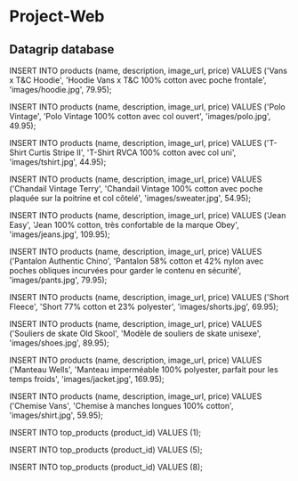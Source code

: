 # Project-Web

Datagrip database
-----------------

INSERT INTO products (name, description, image_url, price) VALUES ('Vans x T&C Hoodie', 'Hoodie Vans x T&C 100% cotton avec poche frontale', 'images/hoodie.jpg', 79.95);

INSERT INTO products (name, description, image_url, price) VALUES ('Polo Vintage', 'Polo Vintage 100% cotton avec col ouvert', 'images/polo.jpg', 49.95);

INSERT INTO products (name, description, image_url, price) VALUES ('T-Shirt Curtis Stripe II', 'T-Shirt RVCA 100% cotton avec col uni', 'images/tshirt.jpg', 44.95);

INSERT INTO products (name, description, image_url, price) VALUES ('Chandail Vintage Terry', 'Chandail Vintage 100% cotton avec poche plaquée sur la poitrine et col côtelé', 'images/sweater.jpg', 54.95);

INSERT INTO products (name, description, image_url, price) VALUES ('Jean Easy', 'Jean 100% cotton, très confortable de la marque Obey', 'images/jeans.jpg', 109.95);

INSERT INTO products (name, description, image_url, price) VALUES ('Pantalon Authentic Chino', 'Pantalon 58% cotton et 42% nylon avec poches obliques incurvées pour garder le contenu en sécurité', 'images/pants.jpg', 79.95);

INSERT INTO products (name, description, image_url, price) VALUES ('Short Fleece', 'Short 77% cotton et 23% polyester', 'images/shorts.jpg', 69.95);

INSERT INTO products (name, description, image_url, price) VALUES ('Souliers de skate Old Skool', 'Modèle de souliers de skate unisexe', 'images/shoes.jpg', 89.95);

INSERT INTO products (name, description, image_url, price) VALUES ('Manteau Wells', 'Manteau imperméable 100% polyester, parfait pour les temps froids', 'images/jacket.jpg', 169.95);

INSERT INTO products (name, description, image_url, price) VALUES ('Chemise Vans', 'Chemise à manches longues 100% cotton', 'images/shirt.jpg', 59.95);


INSERT INTO top_products (product_id) VALUES (1);

INSERT INTO top_products (product_id) VALUES (5);

INSERT INTO top_products (product_id) VALUES (8);
